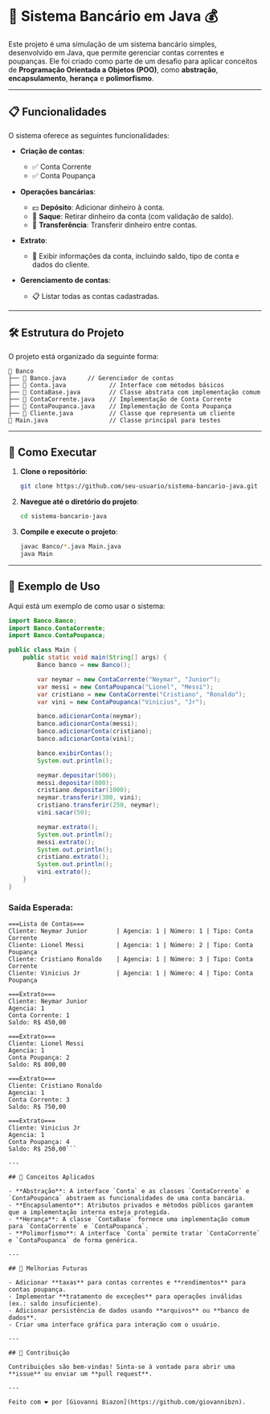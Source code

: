# 🏦 Sistema Bancário em Java 💰

Este projeto é uma simulação de um sistema bancário simples, desenvolvido em Java, que permite gerenciar contas correntes e poupanças. Ele foi criado como parte de um desafio para aplicar conceitos de **Programação Orientada a Objetos (POO)**, como **abstração**, **encapsulamento**, **herança** e **polimorfismo**.

---

## 📋 Funcionalidades

O sistema oferece as seguintes funcionalidades:

- **Criação de contas**:
    - ✅ Conta Corrente
    - ✅ Conta Poupança

- **Operações bancárias**:
    - 💵 **Depósito**: Adicionar dinheiro à conta.
    - 💸 **Saque**: Retirar dinheiro da conta (com validação de saldo).
    - 🔄 **Transferência**: Transferir dinheiro entre contas.

- **Extrato**:
    - 📄 Exibir informações da conta, incluindo saldo, tipo de conta e dados do cliente.

- **Gerenciamento de contas**:
    - 📋 Listar todas as contas cadastradas.

---

## 🛠️ Estrutura do Projeto

O projeto está organizado da seguinte forma:

```
📁 Banco
├── 📄 Banco.java      // Gerenciador de contas
├── 📄 Conta.java            // Interface com métodos básicos
├── 📄 ContaBase.java        // Classe abstrata com implementação comum
├── 📄 ContaCorrente.java    // Implementação de Conta Corrente
├── 📄 ContaPoupanca.java    // Implementação de Conta Poupança
├── 📄 Cliente.java          // Classe que representa um cliente
📄 Main.java                 // Classe principal para testes
```

---

## 🚀 Como Executar

1. **Clone o repositório**:
   ```bash
   git clone https://github.com/seu-usuario/sistema-bancario-java.git
   ```

2. **Navegue até o diretório do projeto**:
   ```bash
   cd sistema-bancario-java
   ```

3. **Compile e execute o projeto**:
   ```bash
   javac Banco/*.java Main.java
   java Main
   ```

---

## 🧩 Exemplo de Uso

Aqui está um exemplo de como usar o sistema:

```java
import Banco.Banco;
import Banco.ContaCorrente;
import Banco.ContaPoupanca;

public class Main {
    public static void main(String[] args) {
        Banco banco = new Banco();

        var neymar = new ContaCorrente("Neymar", "Junior");
        var messi = new ContaPoupanca("Lionel", "Messi");
        var cristiano = new ContaCorrente("Cristiano", "Ronaldo");
        var vini = new ContaPoupanca("Vinicius", "Jr");

        banco.adicionarConta(neymar);
        banco.adicionarConta(messi);
        banco.adicionarConta(cristiano);
        banco.adicionarConta(vini);

        banco.exibirContas();
        System.out.println();

        neymar.depositar(500);
        messi.depositar(800);
        cristiano.depositar(1000);
        neymar.transferir(300, vini);
        cristiano.transferir(250, neymar);
        vini.sacar(50);

        neymar.extrato();
        System.out.println();
        messi.extrato();
        System.out.println();
        cristiano.extrato();
        System.out.println();
        vini.extrato();
    }
}
```

### Saída Esperada:

```
===Lista de Contas===
Cliente: Neymar Junior        | Agencia: 1 | Número: 1 | Tipo: Conta Corrente
Cliente: Lionel Messi         | Agencia: 1 | Número: 2 | Tipo: Conta Poupança
Cliente: Cristiano Ronaldo    | Agencia: 1 | Número: 3 | Tipo: Conta Corrente
Cliente: Vinicius Jr          | Agencia: 1 | Número: 4 | Tipo: Conta Poupança

===Extrato===
Cliente: Neymar Junior
Agencia: 1
Conta Corrente: 1
Saldo: R$ 450,00

===Extrato===
Cliente: Lionel Messi
Agencia: 1
Conta Poupança: 2
Saldo: R$ 800,00

===Extrato===
Cliente: Cristiano Ronaldo
Agencia: 1
Conta Corrente: 3
Saldo: R$ 750,00

===Extrato===
Cliente: Vinicius Jr
Agencia: 1
Conta Poupança: 4
Saldo: R$ 250,00```

---

## 🧠 Conceitos Aplicados

- **Abstração**: A interface `Conta` e as classes `ContaCorrente` e `ContaPoupanca` abstraem as funcionalidades de uma conta bancária.
- **Encapsulamento**: Atributos privados e métodos públicos garantem que a implementação interna esteja protegida.
- **Herança**: A classe `ContaBase` fornece uma implementação comum para `ContaCorrente` e `ContaPoupanca`.
- **Polimorfismo**: A interface `Conta` permite tratar `ContaCorrente` e `ContaPoupanca` de forma genérica.

---

## 📝 Melhorias Futuras

- Adicionar **taxas** para contas correntes e **rendimentos** para contas poupança.
- Implementar **tratamento de exceções** para operações inválidas (ex.: saldo insuficiente).
- Adicionar persistência de dados usando **arquivos** ou **banco de dados**.
- Criar uma interface gráfica para interação com o usuário.

---

## 🤝 Contribuição

Contribuições são bem-vindas! Sinta-se à vontade para abrir uma **issue** ou enviar um **pull request**.

---

Feito com ❤️ por [Giovanni Biazon](https://github.com/giovannibzn).
